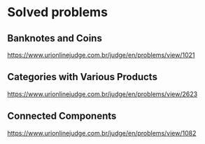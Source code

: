 # Solved problems

## Banknotes and Coins
https://www.urionlinejudge.com.br/judge/en/problems/view/1021

## Categories with Various Products
https://www.urionlinejudge.com.br/judge/en/problems/view/2623

## Connected Components
https://www.urionlinejudge.com.br/judge/en/problems/view/1082
